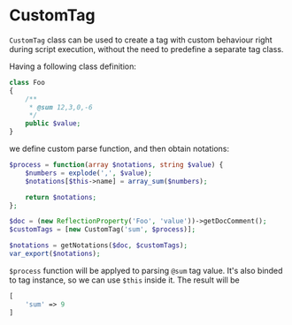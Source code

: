 CustomTag
===

`CustomTag` class can be used to create a tag with custom behaviour right during script execution, without the need to predefine a separate tag class.

Having a following class definition:

```php
class Foo
{
    /**
     * @sum 12,3,0,-6
     */
    public $value;
}
```

we define custom parse function, and then obtain notations:

```php
$process = function(array $notations, string $value) {
    $numbers = explode(',', $value);
    $notations[$this->name] = array_sum($numbers);

    return $notations;
};

$doc = (new ReflectionProperty('Foo', 'value'))->getDocComment();
$customTags = [new CustomTag('sum', $process)];

$notations = getNotations($doc, $customTags);
var_export($notations);
```

`$process` function will be applyed to parsing `@sum` tag value. It's also binded to tag instance, so we can use `$this` inside it. The result will be

```php
[
    'sum' => 9
]
```
